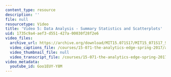 ```yaml
---
content_type: resource
description: ''
file: null
resourcetype: Video
title: 'Video 5: Data Analysis - Summary Statistics and Scatterplots'
uid: 1735c9a4-aef3-d551-427a-00030f28f2e6
video_files:
  archive_url: https://archive.org/download/MIT15.071S17/MIT15_071S17_Session_1.3.10_300k.mp4
  video_captions_file: /courses/15-071-the-analytics-edge-spring-2017/a3d9a5843e6f52859b371c3c41201491_Goo1EUY-Y8M.vtt
  video_thumbnail_file: null
  video_transcript_file: /courses/15-071-the-analytics-edge-spring-2017/8a4868b1675ea7784eaf603df499afee_Goo1EUY-Y8M.pdf
video_metadata:
  youtube_id: Goo1EUY-Y8M
---
```

